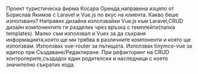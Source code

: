 Проект туристическа фирма Косара Оренда,направена изцяло от Борислав Якимов с Laravel и Vue.js по вкус на клиента.
Какво беше използвано?
Направих дизайна използвайки Vue.js към Laravel,CRUD дизайн компонентите ги разделих чрез връзка с темплейти(папка templates).
Малко съм използвал и Vuex за да съхраня информацията,която ще ми трябва в различните компоненти и която ще използвам.
Използвах vue-router за пътищата.
Използвах tinymce-vue за едитор при Създаване/Редактиране.
При рефакторинг на CRUD контролерите,създадох един родителски и наследници с което значително съкратих кода.
